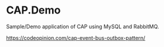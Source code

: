 # CAP.Demo

Sample/Demo application of CAP using MySQL and RabbitMQ. 

https://codeopinion.com/cap-event-bus-outbox-pattern/
